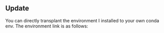 ## Update

You can directly transplant the environment I installed to your own conda env. The environment link is as follows:

